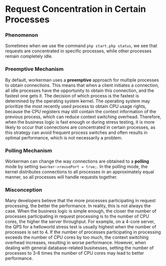 # Request Concentration in Certain Processes

### Phenomenon
Sometimes when we use the command `php start.php status`, we see that requests are concentrated in specific processes, while other processes remain completely idle.

### Preemptive Mechanism
By default, workerman uses a **preemptive** approach for multiple processes to obtain connections. This means that when a client initiates a connection, all idle processes have the opportunity to obtain this connection, and the fastest one gets it. The decision of which process is the fastest is determined by the operating system kernel. The operating system may prioritize the most recently used process to obtain CPU usage rights, because the CPU registers may still contain the context information of the previous process, which can reduce context switching overhead. Therefore, when the business logic is fast enough or during stress testing, it is more likely to occur that connections are concentrated in certain processes, as this strategy can avoid frequent process switches and often results in optimal performance, which is not necessarily a problem.

### Polling Mechanism
Workerman can change the way connections are obtained to a **polling** mode by setting `$worker->reusePort = true;`. In the polling mode, the kernel distributes connections to all processes in an approximately equal manner, so all processes will handle requests together.

### Misconception
Many developers believe that the more processes participating in request processing, the better the performance. In reality, this is not always the case. When the business logic is simple enough, the closer the number of processes participating in request processing is to the number of CPU cores, the higher the server throughput. For example, on a 4-core server, the QPS for a helloworld stress test is usually highest when the number of processes is set to 4. If the number of processes participating in processing exceeds the number of CPU cores by too much, the context switching overhead increases, resulting in worse performance. However, when dealing with general database-related businesses, setting the number of processes to 3-6 times the number of CPU cores may lead to better performance.
